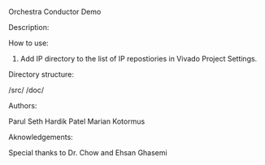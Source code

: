 Orchestra Conductor Demo

Description:

How to use:

1. Add IP directory to the list of IP repostiories in Vivado Project Settings.

Directory structure:

/src/
/doc/

Authors:

Parul Seth
Hardik Patel
Marian Kotormus

Aknowledgements:

Special thanks to Dr. Chow and Ehsan Ghasemi
